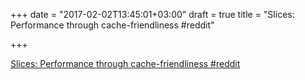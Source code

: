 +++
date = "2017-02-02T13:45:01+03:00"
draft = true
title = "Slices: Performance through cache-friendliness  #reddit"

+++

<p><a href="https://t.co/34v4CLS4h5">Slices: Performance through cache-friendliness  #reddit</a></p>
